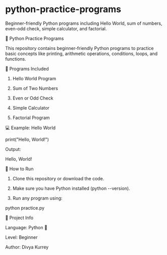 # python-practice-programs
Beginner-friendly Python programs including Hello World, sum of numbers, even-odd check, simple calculator, and factorial.

📘 Python Practice Programs

This repository contains beginner-friendly Python programs to practice basic concepts like printing, arithmetic operations, conditions, loops, and functions.

📝 Programs Included

1. Hello World Program


2. Sum of Two Numbers


3. Even or Odd Check


4. Simple Calculator


5. Factorial Program



💻 Example: Hello World

print("Hello, World!")

Output:

Hello, World!

🚀 How to Run

1. Clone this repository or download the code.


2. Make sure you have Python installed (python --version).


3. Run any program using:

python practice.py



📂 Project Info

Language: Python 🐍

Level: Beginner

Author: Divya Kurrey
